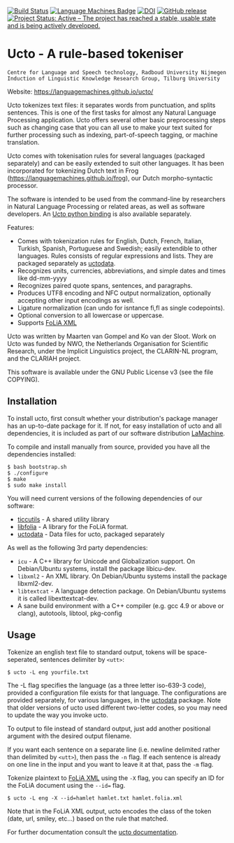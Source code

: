 [![Build Status](https://travis-ci.org/LanguageMachines/ucto.svg?branch=master)](https://travis-ci.org/LanguageMachines/ucto) [![Language Machines Badge](http://applejack.science.ru.nl/lamabadge.php/ucto)](http://applejack.science.ru.nl/languagemachines/) [![DOI](https://zenodo.org/badge/9028617.svg)](https://zenodo.org/badge/latestdoi/9028617) [![GitHub release](https://img.shields.io/github/release/LanguageMachines/ucto.svg)](https://GitHub.com/LanguageMachines/ucto/releases/) [![Project Status: Active – The project has reached a stable, usable state and is being actively developed.](https://www.repostatus.org/badges/latest/active.svg)](https://www.repostatus.org/#active)

Ucto - A rule-based tokeniser
================================

    Centre for Language and Speech technology, Radboud University Nijmegen
    Induction of Linguistic Knowledge Research Group, Tilburg University

Website: https://languagemachines.github.io/ucto/

Ucto tokenizes text files: it separates words from punctuation, and splits
sentences. This is one of the first tasks for almost any Natural Language
Processing application. Ucto offers several other basic preprocessing steps
such as changing case that you can all use to make your text suited for further
processing such as indexing, part-of-speech tagging, or machine translation.

Ucto comes with tokenisation rules for several languages (packaged separately)
and can be easily extended to suit other languages. It has been incorporated
for tokenizing Dutch text in Frog (https://languagemachines.github.io/frog),
our Dutch morpho-syntactic processor.

The software is intended to be used from the command-line by researchers in
Natural Language Processing or related areas, as well as software developers.
An [Ucto python binding](https://github.com/proycon/python-ucto) is also available
separately.

Features:

- Comes with tokenization rules for English, Dutch, French, Italian, Turkish,
  Spanish, Portuguese and Swedish; easily extendible to other languages. Rules
  consists of regular expressions and lists. They are
  packaged separately as [uctodata](https://github.com/LanguageMachines/uctodata).
- Recognizes units, currencies, abbreviations, and simple dates and times like dd-mm-yyyy
- Recognizes paired quote spans, sentences, and paragraphs.
- Produces UTF8 encoding and NFC output normalization, optionally accepting
  other input encodings as well.
- Ligature normalization (can undo for isntance fi,fl as single codepoints).
- Optional conversion to all lowercase or uppercase.
- Supports [FoLiA XML](https://proycon.github.io/folia)

Ucto was written by Maarten van Gompel and Ko van der Sloot. Work on Ucto was
funded by NWO, the Netherlands Organisation for Scientific Research, under the
Implicit Linguistics project, the CLARIN-NL program, and the CLARIAH project.

This software is available under the GNU Public License v3 (see the file
COPYING).

Installation
------------------------------------------------------------

To install ucto, first consult whether your distribution's package manager has an up-to-date package for it.
If not, for easy installation of ucto and all dependencies, it is included as part of our software
distribution [LaMachine](https://proycon.github.io/LaMachine).

To compile and install manually from source, provided you have all the
dependencies installed:

    $ bash bootstrap.sh
    $ ./configure
    $ make
    $ sudo make install

You will need current versions of the following dependencies of our software:

* [ticcutils](https://github.com/LanguageMachine/ticcutils) - A shared utility library
* [libfolia](https://github.com/LanguageMachines/libfolia)  - A library for the FoLiA format.
* [uctodata](https://github.com/LanguageMachines/uctodata)  - Data files for ucto, packaged separately

As well as the following 3rd party dependencies:

* ``icu`` - A C++ library for Unicode and Globalization support. On Debian/Ubuntu systems, install the package libicu-dev.
* ``libxml2`` - An XML library. On Debian/Ubuntu systems install the package libxml2-dev.
* ``libtextcat`` - A language detection package. On Debian/Ubuntu systems it is called libexttextcat-dev.
* A sane build environment with a C++ compiler (e.g. gcc 4.9 or above or clang), autotools, libtool, pkg-config

Usage
------------------------------------------------------------

Tokenize an english text file to standard output, tokens will be
space-seperated, sentences delimiter by ``<utt>``:

    $ ucto -L eng yourfile.txt

The -L flag specifies the language (as a three letter iso-639-3 code), provided
a configuration file exists for that language. The configurations are provided
separately, for various languages, in the
[uctodata](https://github.com/LanguageMachines/uctodata) package. Note that
older versions of ucto used different two-letter codes, so you may need to
update the way you invoke ucto.

To output to file instead of standard output, just add another
positional argument with the desired output filename.

If you want each sentence on a separate line (i.e. newline delimited rather than delimited by
``<utt>``), then pass the ``-n`` flag. If each sentence is already on one line
in the input and you want to leave it at that, pass the ``-m`` flag.

Tokenize plaintext to [FoLiA XML](https://proycon.github.io/folia) using the ``-X`` flag, you can specify an ID
for the FoLiA document using the ``--id=`` flag.

    $ ucto -L eng -X --id=hamlet hamlet.txt hamlet.folia.xml

Note that in the FoLiA XML output, ucto encodes the class of the token (date, url, smiley, etc...) based
on the rule that matched.

For further documentation consult the [ucto
documentation](https://ucto.readthedocs.io/en/latest/).
